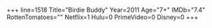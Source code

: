 +++
line=1518
Title="Birdie Buddy"
Year=2011
Age="7+"
IMDb="7.4"
RottenTomatoes=""
Netflix=1
Hulu=0
PrimeVideo=0
Disney=0
+++

